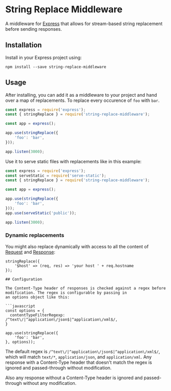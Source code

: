 # String Replace Middleware

A middleware for [Express](http://expressjs.com/) that allows for stream-based string replacement before sending responses.

## Installation

Install in your Express project using:

```
npm install --save string-replace-middleware
```

## Usage

After installing, you can add it as a middleware to your project and hand over a map of replacements. To replace every occurence of `foo` with `bar`.

```javascript
const express = require('express');
const { stringReplace } = require('string-replace-middleware');

const app = express();

app.use(stringReplace({
    'foo': 'bar',
}));

app.listen(3000);
```

Use it to serve static files with replacements like in this example:

```javascript
const express = require('express');
const serveStatic = require('serve-static');
const { stringReplace } = require('string-replace-middleware');

const app = express();

app.use(stringReplace({
    'foo': 'bar',
}));
app.use(serveStatic('public'));

app.listen(3000);
```
### Dynamic replacements

You might also replace dynamically with access to all the content of [Request](https://expressjs.com/de/api.html#req) and [Response](https://expressjs.com/de/api.html#res):

```
stringReplace({
    '$host' => (req, res) => 'your host ' + req.hostname
});

## Configuration

The Content-Type header of responses is checked against a regex before modification. The regex is configurable by passing in
an options object like this:

```javascript
const options = {
  contentTypeFilterRegexp: /^text\/|^application\/json$|^application\/xml$/,
}

app.use(stringReplace({
    'foo': 'bar',
}, options));
```

The default regex is `/^text\/|^application\/json$|^application\/xml$/`, which will match `text/*`, `application/json`, and `application/xml`. Any response with a Content-Type header that doesn't match the regex is ignored and passed-through without modification. 

Also any response without a Content-Type header is ignored and passed-through without any modification.
